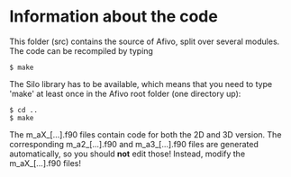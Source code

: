 Information about the code
==

This folder (src) contains the source of Afivo, split over several modules. The
code can be recompiled by typing

    $ make

The Silo library has to be available, which means that you need to type 'make'
at least once in the Afivo root folder (one directory up):

    $ cd ..
    $ make

The m_aX_[...].f90 files contain code for both the 2D and 3D version. The
corresponding m_a2_[...].f90 and m_a3_[...].f90 files are generated
automatically, so you should **not** edit those! Instead, modify the
m_aX_[...].f90 files!
